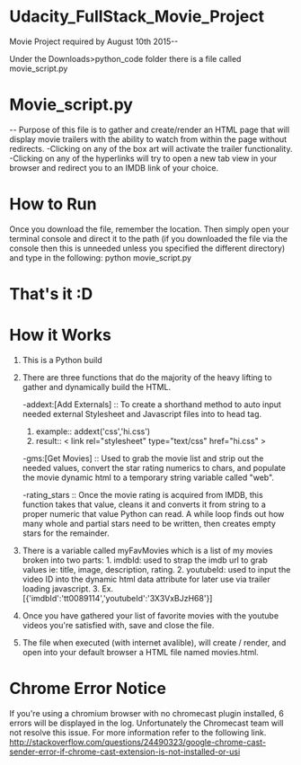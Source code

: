 # Udacity_FullStack_Movie_Project

Movie Project required by August 10th 2015--

Under the Downloads>python_code folder there is a file called movie_script.py

# Movie_script.py
-- Purpose of this file is to gather and create/render an HTML page that will display movie trailers with the ability to watch from within the page without redirects. 
 -Clicking on any of the box art will activate the trailer functionality.
 -Clicking on any of the hyperlinks will try to open a new tab view in your browser and redirect you to an IMDB link of your choice.

# How to Run
 Once you download the file, remember the location. Then simply open your terminal console and direct it to the path (if you downloaded the file via the console then this is unneeded unless you specified the different directory) and type in the following:
 python movie_script.py
# That's it :D

# How it Works
 1. This is a Python build
 2. There are three functions that do the majority of the heavy lifting to gather and dynamically build the HTML.
    
    -addext:[Add Externals] :: To create a shorthand method to auto input needed external Stylesheet and Javascript files into to head tag.
      1. example:: addext('css','hi.css')
      2. result:: < link rel="stylesheet" type="text/css" href="hi.css" >
    
    -gms:[Get Movies] :: Used to grab the movie list and strip out the needed values, convert the star rating numerics to chars, and populate the movie dynamic html to a temporary string variable called "web".

    -rating_stars :: Once the movie rating is acquired from IMDB, this function takes that value, cleans it and converts it from string to a proper numeric that value Python can read. A while loop finds out how many whole and partial stars need to be written, then creates empty stars for the remainder.
  3. There is a variable called myFavMovies which is a list of my movies broken into two parts:
	1. imdbId: used to strap the imdb url to grab values ie: title, image, description, rating.
	2. youtubeId: used to input the video ID into the dynamic html data attribute for later use via trailer loading javascript.
	3. Ex. [{'imdbId':'tt0089114','youtubeId':'3X3VxBJzH68'}]
 4. Once you have gathered your list of favorite movies with the youtube videos you're satisfied with, save and close the file.
 5. The file when executed (with internet avalible), will create / render, and open into your default browser a HTML file named movies.html.

# Chrome Error Notice
 If you're using a chromium browser with no chromecast plugin installed, 6 errors will be displayed in the log. Unfortunately the Chromecast team will not resolve this issue. For more information refer to the following link. http://stackoverflow.com/questions/24490323/google-chrome-cast-sender-error-if-chrome-cast-extension-is-not-installed-or-usi 
